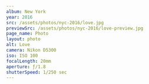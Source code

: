 ```yaml
---
album: New York
year: 2016
src: /assets/photos/nyc-2016/love.jpg
previewSrc: /assets/photos/nyc-2016/love-preview.jpg
page_name: Photo
layout: photo
alt: Love
camera: Nikon D5300
iso: ISO 100
focalLength: 20mm
aperture: ƒ/1.8
shutterSpeed: 1/250 sec
---
```

